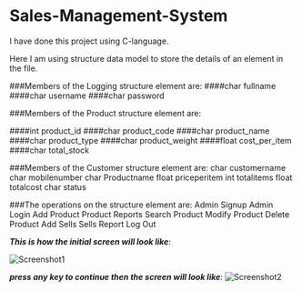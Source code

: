 # Sales-Management-System
I have done this project using C-language.

Here I am using structure data model to store the details of an element in the file.

###Members of the Logging structure element are:
  ####char fullname
  ####char username
  ####char password

###Members of the Product structure element are:

  ####int product_id
  ####char product_code
  ####char product_name
  ####char product_type
  ####char product_weight
  ####float cost_per_item
  ####char total_stock

###Members of the Customer structure element are:
  char customername
  char mobilenumber
  char Productname
  float priceperitem
  int totalitems
  float totalcost
  char status

###The operations on the structure element are:
  Admin Signup
  Admin Login
  Add Product
  Product Reports
  Search Product
  Modify Product
  Delete Product
  Add Sells
  Sells Report
  Log Out

_**This is how the initial screen will look like**_:

![Screenshot1](https://github.com/NasiraShaik/Sales-Management-System/assets/145011172/708cf9d6-0447-49d1-899f-84782261bc03)

_**press any key to continue then the screen will look like**_:
![Screenshot2](https://github.com/NasiraShaik/Sales-Management-System/assets/145011172/e5904196-3cdf-47f2-94d8-d4b2b7eca1dc)

  
  


